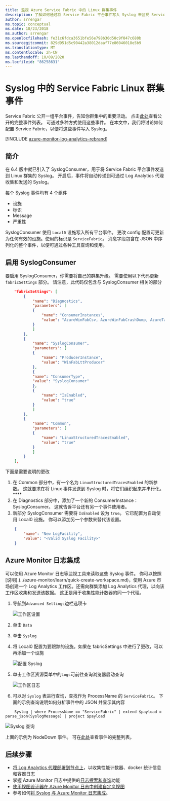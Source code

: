 ```yaml
---
title: 监视 Azure Service Fabric 中的 Linux 群集事件
description: 了解如何通过将 Service Fabric 平台事件写入 Syslog 来监视 Service Fabric Linux 群集事件。
author: srrengar
ms.topic: conceptual
ms.date: 10/23/2018
ms.author: srrengar
ms.openlocfilehash: fe31c6fdca3651bfe56e798b30d50c9f047c680b
ms.sourcegitcommit: 829d951d5c90442a38012daaf77e86046018e5b9
ms.translationtype: MT
ms.contentlocale: zh-CN
ms.lasthandoff: 10/09/2020
ms.locfileid: "86258631"
---
```

# <a name="service-fabric-linux-cluster-events-in-syslog"></a>Syslog 中的 Service Fabric Linux 群集事件

Service Fabric 公开一组平台事件，告知你群集中的重要活动。 点击[此处](service-fabric-diagnostics-event-generation-operational.md)查看公开的完整事件列表。 可通过多种方式使用这些事件。 在本文中，我们将讨论如何配置 Service Fabric，以便将这些事件写入 Syslog。

[!INCLUDE [azure-monitor-log-analytics-rebrand](../../includes/azure-monitor-log-analytics-rebrand.md)]

## <a name="introduction"></a>简介

在 6.4 版中就已引入了 SyslogConsumer，用于将 Service Fabric 平台事件发送到 Linux 群集的 Syslog。 开启后，事件将自动传递到可通过 Log Analytics 代理收集和发送的 Syslog。

每个 Syslog 事件均有 4 个组件
* 设施
* 标识
* Message
* 严重性

SyslogConsumer 使用 `Local0` 设施写入所有平台事件。 更改 config 配置可更新为任何有效的设施。使用的标识是 `ServiceFabric`。 消息字段包含在 JSON 中序列化的整个事件，以便可通过各种工具查询和使用。 

## <a name="enable-syslogconsumer"></a>启用 SyslogConsumer

要启用 SyslogConsumer，你需要将自己的群集升级。 需要使用以下代码更新 `fabricSettings` 部分。 请注意，此代码仅包含与 SyslogConsumer 相关的部分

```json
    "fabricSettings": [
        {
            "name": "Diagnostics",
            "parameters": [
            {
                "name": "ConsumerInstances",
                "value": "AzureWinFabCsv, AzureWinFabCrashDump, AzureTableWinFabEtwQueryable, SyslogConsumer"
            }
            ]
        },
        {
            "name": "SyslogConsumer",
            "parameters": [
            {
                "name": "ProducerInstance",
                "value": "WinFabLttProducer"
            },
            {
            "name": "ConsumerType",
            "value": "SyslogConsumer"
            },
            {
                "name": "IsEnabled",
                "value": "true"
            }
            ]
        },
        {
            "name": "Common",
            "parameters": [
            {
                "name": "LinuxStructuredTracesEnabled",
                "value": "true"
            }
            ]
        }
    ],
```

下面是需要说明的更改
1. 在 Common 部分中，有一个名为 `LinuxStructuredTracesEnabled` 的新参数。 这就要求在将 Linux 事件发送到 Syslog 时，将它们组织起来并串行化。****
2. 在 Diagnostics 部分中，添加了一个新的 ConsumerInstance：SyslogConsumer。 这就告诉平台还有另一个事件使用者。 
3. 新部分 SyslogConsumer 需要将 `IsEnabled` 设为 `true`。 它已配置为自动使用 Local0 设施。 你可以添加另一个参数来替代该设置。

```json
    {
        "name": "New LogFacility",
        "value": "<Valid Syslog Facility>"
    }
```

## <a name="azure-monitor-logs-integration"></a>Azure Monitor 日志集成
可以使用 Azure Monitor 日志等监视工具来读取这些 Syslog 事件。 你可以按照[说明].(../azure-monitor/learn/quick-create-workspace.md)，使用 Azure 市场创建一个 Log Analytics 工作区。还需向群集添加 Log Analytics 代理，以向该工作区收集和发送该数据。 这正是用于收集性能计数器的同一个代理。 

1. 导航到`Advanced Settings`边栏选项卡

    ![工作区设置](media/service-fabric-diagnostics-oms-syslog/workspace-settings.png)

2. 单击 `Data`
3. 单击 `Syslog`
4. 将 Local0 配置为要跟踪的设施。如果在 fabricSettings 中进行了更改，可以再添加一个设施

    ![配置 Syslog](media/service-fabric-diagnostics-oms-syslog/syslog-configure.png)
5. 单击工作区资源菜单中的`Logs`可前往查询浏览器启动查询

    ![工作区日志](media/service-fabric-diagnostics-oms-syslog/workspace-logs.png)
6. 可以对 `Syslog` 表进行查询，查找作为 ProcessName 的 `ServiceFabric`。 下面的示例查询说明如何分析事件中的 JSON 并显示其内容

```kusto
    Syslog | where ProcessName == "ServiceFabric" | extend $payload = parse_json(SyslogMessage) | project $payload
```

![Syslog 查询](media/service-fabric-diagnostics-oms-syslog/syslog-query.png)

上面的示例为 NodeDown 事件。 可在[此处](service-fabric-diagnostics-event-generation-operational.md)查看事件的完整列表。

## <a name="next-steps"></a>后续步骤
* [将 Log Analytics 代理部署到节点上](service-fabric-diagnostics-oms-agent.md)，以收集性能计数器、docker 统计信息和容器日志
* 掌握 Azure Monitor 日志中提供的[日志搜索和查询](../azure-monitor/log-query/log-query-overview.md)功能
* [使用视图设计器在 Azure Monitor 日志中创建自定义视图](../azure-monitor/platform/view-designer.md)
* 参考如何[将 Syslog 与 Azure Monitor 日志集成](../azure-monitor/platform/data-sources-syslog.md)。
